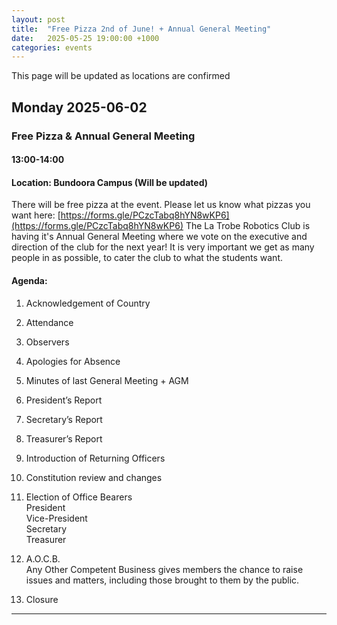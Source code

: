```yaml
---
layout: post
title:  "Free Pizza 2nd of June! + Annual General Meeting"
date:   2025-05-25 19:00:00 +1000
categories: events
---
```

This page will be updated as locations are confirmed
## Monday 2025-06-02
### Free Pizza & Annual General Meeting
#### 13:00-14:00
#### Location: Bundoora Campus (Will be updated)
There will be free pizza at the event. Please let us know what pizzas you want here: [https://forms.gle/PCzcTabq8hYN8wKP6](https://forms.gle/PCzcTabq8hYN8wKP6)
The La Trobe Robotics Club is having it's Annual General Meeting where we vote on the executive and direction of the club for the next year! It is very important we get as many people in as possible, to cater the club to what the students want.
#### Agenda:
1. Acknowledgement of Country

2. Attendance
   
4. Observers

5. Apologies for Absence

6. Minutes of last General Meeting + AGM

7. President’s Report

8. Secretary’s Report

9. Treasurer’s Report

10. Introduction of Returning Officers

11. Constitution review and changes

12. Election of Office Bearers<br>
President<br>
Vice-President<br>
Secretary<br>
Treasurer

13. A.O.C.B.<br>
Any Other Competent Business gives members the chance to raise issues and matters, including those brought to them by the public.

14. Closure



---
